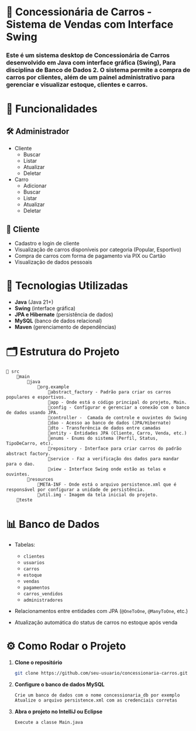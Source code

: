 # 🚗 Concessionária de Carros - Sistema de Vendas com Interface Swing

### Este é um sistema desktop de Concessionária de Carros desenvolvido em **Java** com **interface gráfica (Swing)**, Para disciplina de Banco de Dados 2. O sistema permite a **compra de carros** por clientes, além de um painel administrativo para **gerenciar e visualizar estoque, clientes e carros**.

# 📌 Funcionalidades

## 🛠️ Administrador

  - Cliente
    - Buscar
    - Listar
    - Atualizar
    - Deletar
  - Carro
    - Adicionar
    - Buscar
    - Listar
    - Atualizar
    - Deletar

## 👥 Cliente
- Cadastro e login de cliente
- Visualização de carros disponíveis por categoria (Popular, Esportivo)
- Compra de carros com forma de pagamento via PIX ou Cartão
- Visualização de dados pessoais

# 🧱 Tecnologias Utilizadas

- **Java** (Java 21+)
- **Swing** (interface gráfica)
- **JPA e Hibernate** (persistência de dados)
- **MySQL** (banco de dados relacional)
- **Maven** (gerenciamento de dependências)

# 🗂️ Estrutura do Projeto

    📁 src
        📁main
            📁java
                📁org.example
                    📁abstract_factory - Padrão para criar os carros populares e esportivos.
                    📁app - Onde está o código principal do projeto, Main.
                    📁config - Configurar e gerenciar a conexão com o banco de dados usando JPA. 
                    📁controller -  Camada de controle e ouvintes do Swing
                    📁dao - Acesso ao banco de dados (JPA/Hibernate)
                    📁dto - Transferência de dados entre camadas
                    📁entity - Entidades JPA (Cliente, Carro, Venda, etc.)
                    📁enums - Enums do sistema (Perfil, Status, TipoDeCarro, etc).
                    📁repository - Interface para criar carros do padrão abstract factory.
                    📁service - Faz a verificação dos dados para mandar para o dao.
                    📁view - Interface Swing onde estão as telas e ouvintes.
            📁resources
                📁META-INF - Onde está o arquivo persistence.xml que é responsável por configurar a unidade de persistência.
                📁util.img - Imagem da tela inicial do projeto.
        📁teste
# 📊 Banco de Dados

- Tabelas:
    - `clientes`
    - `usuarios`
    - `carros`
    - `estoque`
    - `vendas`
    - `pagamentos`
    - `carros_vendidos`
    - `administradores`

- Relacionamentos entre entidades com JPA (`@OneToOne`, `@ManyToOne`, etc.)
- Atualização automática do status de carros no estoque após venda

# ⚙️ Como Rodar o Projeto

1. **Clone o repositório**
   ```bash
   git clone https://github.com/seu-usuario/concessionaria-carros.git

2. **Configure o banco de dados MySQL**
    ```bash
    Crie um banco de dados com o nome concessionaria_db por exemplo
    Atualize o arquivo persistence.xml com as credenciais corretas

3. **Abra o projeto no IntelliJ ou Eclipse**
    ```bash
    Execute a classe Main.java